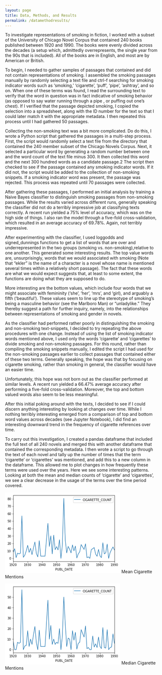 ```yaml
---
layout: page
title: Data, Methods, and Results
permalink: /datamethodresults/
---
```


To investigate representations of smoking in fiction, I worked with a subset of the University of Chicago Novel Corpus that contained 240 books published between 1920 and 1990. The books were evenly divided across the decades (a setup which, admittedly overrepresents, the single year from the 90s that is included). All of the books are in English, and most are by American or British.

To begin, I needed to gather samples of passages that contained and did not contain representations of smoking. I assembled the smoking passages manually by randomly selecting a text file and ctrl-f searching for smoking indicator words such as ‘smoking,’ ‘cigarette’, ‘puff’, ‘pipe’, ‘ashtray’, and so on. When one of these terms was found, I read the surrounding text to verify that the word in question was in fact indicative of smoking behavior (as opposed to say water running through a  pipe , or  puffing  out one’s chest). If I verified that the passage depicted smoking, I copied the selection into a spreadsheet, along with the ID number for the text so that I could later match it with the appropriate metadata. I then repeated this process until I had gathered 50 passages.

Collecting the non-smoking text was a bit more complicated. Do do this, I wrote a Python script that gathered the passages in a multi-step process. First, the script would randomly select a text file from the directory that contained the 240 member subset of the Chicago Novels Corpus. Next, it selected a particular word by generating a random number between one and the word count of the text file minus 300. It then collected this word and the next 300 hundred words as a candidate passage.2 The script then checked to see if the passage contained any smoking indicator words. If it did not, the script would be added to the collection of non-smoking snippets. If a smoking indicator word was present, the passage was rejected. This process was repeated until 70 passages were collected.

After gathering these passages, I performed an initial analysis by training a Naive Bayes classifier to distinguish smoking passages from non-smoking passages. While the results varied across different runs, generally speaking the classifier did not do a terribly impressive job at classifying texts correctly. A recent run yielded a 75% level of accuracy, which was on the high side of things. I also ran the model through a five-fold cross-validation, which resulted in an average accuracy of 69.78%. Again, not terribly impressive.

After experimenting with the classifier, I used loggodds and signed_dunnings functions to get a list of words that are over and underrepresented in the two groups (smoking vs. non-smoking),relative to one another. This generated some interesting results. The top value words are, unsurprisingly, words that we would associated with smoking (Note that “ekler” is the name of a character is a novel whose name is mentioned several times within a relatively short passage). The fact that these words are what we would expect suggests that, at least to some extent, the functions are doing what they are supposed to do.

More interesting are the bottom values, which include four words that we might associate with femininity (‘she’, ‘her’, ‘mrs’, and ‘girl), and arguably a fifth (‘beautiful’). These values seem to line up the stereotype of smoking’s being a masculine behavior (see the Marlboro Man) or “unladylike.” They thereby suggest a path for further inquiry, namely, into the relationships between representations of smoking and gender in novels.

As the classifier had performed rather poorly in distinguishing the smoking and non-smoking text-snippets, I decided to try repeating the above procedures with one change. Instead of using the list of smoking indicator words mentioned above, I used only the words ‘cigarette’ and ‘cigarettes’ to divide smoking and non-smoking passages. For this round, rather than compiling the smoking snippets manually, I edited the script I had used for the non-smoking passages earlier to collect passages that contained either of these two terms. Generally speaking, the hope was that by focusing on cigarette smoking, rather than smoking in general, the classifier would have an easier time.

Unfortunately, this hope was not born out as the classifier performed at similar levels. A recent run yielded a 66.47% average accuracy after performing a five-fold cross-validation. Moreover, the top and bottom valued words also seem to be less meaningful.

After this initial poking around with the texts, I decided to see if I could discern anything interesting by looking at changes over time. While I nothing terribly interesting emerged from a comparison of top and bottom word values across decades (see Jupyter Notebook), I did find an interesting downward trend in the frequency of cigarette references over time.

To carry out this investigation, I created a pandas dataframe that included the full text of all 240 novels and merged this with another dataframe that contained the corresponding metadata. I then wrote a script to go through the text of each novel and tally up the number of times that the term ‘cigarette’ or ‘cigarettes’ was mentioned, and add this to a new column in the dataframe. This allowed me to plot changes in how frequently these terms were used over the years. Here we see some interesting patterns. Looking at both the mean and median counts of ‘cigarette’ and ‘cigarettes’, we see a clear decrease in the usage of the terms over the time period covered.

![mean cigarette](https://github.com/harmoniant/booksthatsmoke/blob/gh-pages/mean_cig_count.png?raw=true "Mean Cigarette Count")
Mean Cigarette Mentions

![median cigarette](https://github.com/harmoniant/booksthatsmoke/blob/gh-pages/med_cig_count.png?raw=true "Median Cigarette Count")
Median Cigarette Mentions
